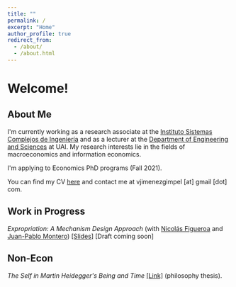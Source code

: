 ```yaml
---
title: ""
permalink: /
excerpt: "Home"
author_profile: true
redirect_from: 
  - /about/
  - /about.html
---
```


# Welcome!

## About Me

I'm currently working as a research associate at the [Instituto Sistemas Complejos de Ingeniería](https://isci.cl/en/) and as a lecturer at the [Department of Engineering and Sciences](https://ingenieria.uai.cl/) at UAI. My research interests lie in the fields of macroeconomics and information economics.

I'm applying to Economics PhD programs (Fall 2021).

You can find my CV [here](https://vjimenezg.github.io/files/CV_VJG.pdf) and contact me at vjimenezgimpel [at] gmail [dot] com.

##  Work in Progress

*Expropriation: A Mechanism Design Approach* (with [Nicolás Figueroa](https://sites.google.com/site/nicolas86figueroa/) and [Juan-Pablo Montero](https://sites.google.com/site/jpmontero1812/home)) [[Slides]](https://vjimenezg.github.io/files/FJM_SlidesPUC.pdf) [Draft coming soon]

## Non-Econ

*The Self in Martin Heidegger's Being and Time* [[Link]](https://vjimenezg.github.io/files/Tesis_Filosofia.pdf) (philosophy thesis).

